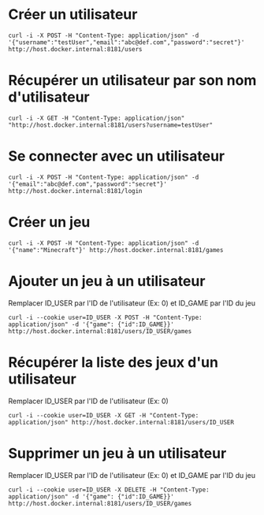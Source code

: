 # Créer un utilisateur

`curl -i -X POST -H "Content-Type: application/json" -d '{"username":"testUser","email":"abc@def.com","password":"secret"}' http://host.docker.internal:8181/users`

# Récupérer un utilisateur par son nom d'utilisateur

`curl -i -X GET -H "Content-Type: application/json" "http://host.docker.internal:8181/users?username=testUser"`

# Se connecter avec un utilisateur

`curl -i -X POST -H "Content-Type: application/json" -d '{"email":"abc@def.com","password":"secret"}' http://host.docker.internal:8181/login`

# Créer un jeu

`curl -i -X POST -H "Content-Type: application/json" -d '{"name":"Minecraft"}' http://host.docker.internal:8181/games`

# Ajouter un jeu à un utilisateur

Remplacer ID_USER par l'ID de l'utilisateur (Ex: 0) et ID_GAME par l'ID du jeu

`curl -i --cookie user=ID_USER -X POST -H "Content-Type: application/json" -d '{"game":
{"id":ID_GAME}}' http://host.docker.internal:8181/users/ID_USER/games`

# Récupérer la liste des jeux d'un utilisateur

Remplacer ID_USER par l'ID de l'utilisateur (Ex: 0)

`curl -i --cookie user=ID_USER -X GET -H "Content-Type: application/json" http://host.docker.internal:8181/users/ID_USER`

# Supprimer un jeu à un utilisateur

Remplacer ID_USER par l'ID de l'utilisateur (Ex: 0) et ID_GAME par l'ID du jeu

`curl -i --cookie user=ID_USER -X DELETE -H "Content-Type: application/json" -d '{"game": {"id":ID_GAME}}' http://host.docker.internal:8181/users/ID_USER/games`
